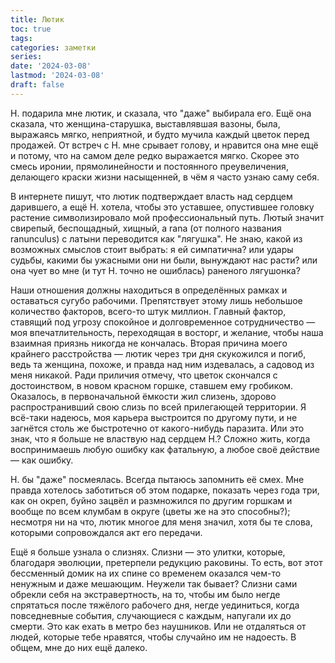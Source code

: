 ```yaml
---
title: Лютик
toc: true
tags:
categories: заметки
series:
date: '2024-03-08'
lastmod: '2024-03-08'
draft: false
---
```


Н. подарила мне лютик, и сказала, что "даже" выбирала его. Ещё она сказала, что женщина-старушка, выставлявшая вазоны, была, выражаясь мягко, неприятной, и будто мучила каждый цветок перед продажей. От встреч с Н. мне срывает голову, и нравится она мне ещё и потому, что на самом деле редко выражается мягко. Скорее это смесь иронии, прямолинейности и постоянного преувеличения, делающего краски жизни насыщенней, в чём я часто узнаю саму себя.

<!--more--> 

В интернете пишут, что лютик подтверждает власть над сердцем дарившего, а ещё Н. хотела, чтобы это уставшее, опустившее головку растение символизировало мой профессиональный путь. Лютый значит свирепый, беспощадный, хищный, а rana (от полного названия ranunculus) с латыни переводится как "лягушка". Не знаю, какой из возможных смыслов стоит выбрать: я ей симпатична? или удары судьбы, какими бы ужасными они ни были, вынуждают нас расти? или она чует во мне (и тут Н. точно не ошиблась) раненого лягушонка?

Наши отношения должны находиться в определённых рамках и оставаться сугубо рабочими. Препятствует этому лишь небольшое количество факторов, всего-то штук миллион. Главный фактор, ставящий под угрозу спокойное и долговременное сотрудничество — моя впечатлительность, переходящая в восторг, и желание, чтобы наша взаимная приязнь никогда не кончалась. Вторая причина моего крайнего расстройства — лютик через три дня скукожился и погиб, ведь та женщина, похоже, и правда над ним издевалась, а садовод из меня никакой. Ради приличия отмечу, что цветок скончался с достоинством, в новом красном горшке, ставшем ему гробиком. Оказалось, в первоначальной ёмкости жил слизень, здорово распространивший свою слизь по всей прилегающей территории. Я всё-таки надеюсь, моя карьера выстроится по другому пути, и не загнётся столь же быстротечно от какого-нибудь паразита. Или это знак, что я больше не властвую над сердцем Н.? Сложно жить, когда воспринимаешь любую ошибку как фатальную, а любое своё действие — как ошибку. 

Н. бы "даже" посмеялась. Всегда пытаюсь запомнить её смех. Мне правда хотелось заботиться об этом подарке, показать через года три, как он окреп, буйно зацвёл и размножился по другим горшкам и вообще по всем клумбам в округе (цветы же на это способны?); несмотря ни на что, лютик многое для меня значил, хотя бы те слова, которыми сопровождался акт его передачи.

Ещё я больше узнала о слизнях. Слизни — это улитки, которые, благодаря эволюции, претерпели редукцию раковины. То есть, вот этот бессменный домик на их спине со временем оказался чем-то ненужным и даже мешающим. Неужели так бывает? Слизни сами обрекли себя на экстравертность, на то, чтобы им было негде спрятаться после тяжёлого рабочего дня, негде уединиться, когда повседневные события, случающиеся с каждым, напугали их до смерти. Это как ехать в метро без наушников. Или не отдаляться от людей, которые тебе нравятся, чтобы случайно им не надоесть. В общем, мне до них ещё далеко.